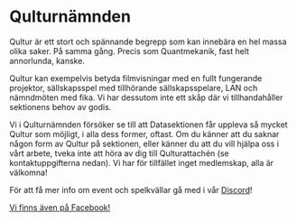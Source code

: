 # Qulturnämnden

Qultur är ett stort och spännande begrepp som kan innebära en hel massa olika saker. På samma gång. Precis som Quantmekanik, fast helt annorlunda, kanske.

Qultur kan exempelvis betyda filmvisningar med en fullt fungerande projektor, sällskapsspel med tillhörande sällskapsspelare, LAN och nämndmöten med fika. Vi har dessutom inte ett skåp där vi tillhandahåller sektionens behov av godis.

Vi i Qulturnämnden försöker se till att Datasektionen får uppleva så mycket Qultur som möjligt, i alla dess former, oftast. Om du känner att du saknar någon form av Qultur på sektionen, eller känner du att du vill hjälpa oss i vårt arbete, tveka inte att höra av dig till Qulturattachén (se kontaktuppgifterna nedan). Vi har för tillfället inget medlemskap, alla är välkomna!

För att få mer info om event och spelkvällar gå med i vår [Discord](https://discord.gg/4AhGFZg)!

[Vi finns även på Facebook!](https://www.facebook.com/Qulturnamnden/)
